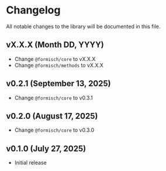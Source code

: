# Changelog

All notable changes to the library will be documented in this file.

## vX.X.X (Month DD, YYYY)

- Change `@formisch/core` to vX.X.X
- Change `@formisch/methods` to vX.X.X

## v0.2.1 (September 13, 2025)

- Change `@formisch/core` to v0.3.1

## v0.2.0 (August 17, 2025)

- Change `@formisch/core` to v0.3.0

## v0.1.0 (July 27, 2025)

- Initial release
